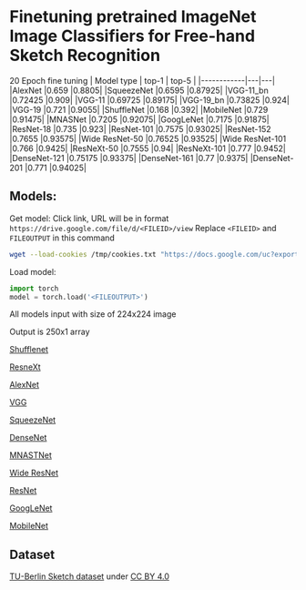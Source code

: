 # Finetuning pretrained ImageNet Image Classifiers for Free-hand Sketch Recognition

20 Epoch fine tuning
| Model type | top-1  | top-5  |
|------------|---|---|
|AlexNet       |0.659    |0.8805|
|SqueezeNet    |0.6595   |0.87925|
|VGG-11_bn          |0.72425  |0.909|
|VGG-11 |0.69725  |0.89175|
|VGG-19_bn         |0.73825  |0.924|
|VGG-19 |0.721  |0.9055|
|ShuffleNet    |0.168    |0.392|
|MobileNet     |0.729    |0.91475|
|MNASNet       |0.7205   |0.92075|
|GoogLeNet     |0.7175   |0.91875|
|ResNet-18        |0.735    |0.923|
|ResNet-101 |0.7575  |0.93025|
|ResNet-152     |0.7655  |0.93575|
|Wide ResNet-50    |0.76525  |0.93525|
|Wide ResNet-101 |0.766  |0.9425|
|ResNeXt-50       |0.7555   |0.94|
|ResNeXt-101 |0.777  |0.9452|
|DenseNet-121      |0.75175  |0.93375|
|DenseNet-161 |0.77  |0.9375|
|DenseNet-201   |0.771  |0.94025|

## Models:
Get model:
Click link, URL will be in format `https://drive.google.com/file/d/<FILEID>/view`
Replace `<FILEID>` and `FILEOUTPUT` in this command
```bash
wget --load-cookies /tmp/cookies.txt "https://docs.google.com/uc?export=download&confirm=$(wget --quiet --save-cookies /tmp/cookies.txt --keep-session-cookies --no-check-certificate 'https://docs.google.com/uc?export=download&id=<FILEID>' -O- | sed -rn 's/.*confirm=([0-9A-Za-z_]+).*/\1\n/p')&id=<FILEID>" -O <FILEOUTPUT> && rm -rf /tmp/cookies.txt
```

Load model:
```python
import torch
model = torch.load('<FILEOUTPUT>')
```
All models input with size of 224x224 image

Output is 250x1 array

[Shufflenet](https://drive.google.com/file/d/1-CBr2qc8xHAqtYuXKnEKrKOe6JySiQyx/view?usp=sharing)

[ResneXt](https://drive.google.com/file/d/1-LaeQCCzjcNpIb3Cu7pnuL2rfGj48DVc/view?usp=sharing)

[AlexNet](https://drive.google.com/file/d/1-S2glVkseE-GCd9fjeeCxbys71i1HqFh/view?usp=sharing)

[VGG](https://drive.google.com/file/d/1-cCo9FNSL3EUPIJEPV-RDyl-QLHzE5Gm/view?usp=sharing)

[SqueezeNet](https://drive.google.com/file/d/1-vaCEBBqCPO6dSrOJawdXAViK-UmXFWP/view?usp=sharing)

[DenseNet](https://drive.google.com/file/d/104mZmdDZFcVPLhQmNwlxWdTEcOmeZA4-/view?usp=sharing)

[MNASTNet](https://drive.google.com/file/d/106PacomRKaiy8k47iOFUmsPlGekmFQ39/view?usp=sharing)

[Wide ResNet](https://drive.google.com/file/d/109MTLD6o8hYkfqS5dL-mv5XOd0njIwh0/view?usp=sharing)

[ResNet](https://drive.google.com/file/d/10Go0fA8TdjL66cKw6H5aHCXjknOyisuG/view?usp=sharing)

[GoogLeNet](https://drive.google.com/file/d/10S2v3TkP_9dHh-dXrO7uNj5f0nXZSpmT/view?usp=sharing)

[MobileNet](https://drive.google.com/file/d/1weqhBx0Rs4b7rfOQI8G9gHm8crBp1b3Y/view?usp=sharing)


## Dataset
[TU-Berlin Sketch dataset](http://cybertron.cg.tu-berlin.de/eitz/projects/classifysketch/) under [CC BY 4.0](https://creativecommons.org/licenses/by/4.0/)
